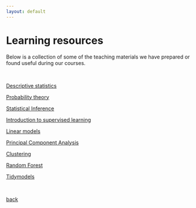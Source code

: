 ```yaml
---
layout: default
---
```



# Learning resources

Below is a collection of some of the teaching materials we have prepared or found useful during our courses.

<br>

<a href="https://nbisweden.github.io/workshop-mlbiostatistics/session-descriptive/docs/intro.html" target="_blank" rel="noopener noreferrer">Descriptive statistics</a>

<a href="https://nbisweden.github.io/workshop-mlbiostatistics/session-probability/docs/prob_01intro.html" target="_blank" rel="noopener noreferrer">Probability theory</a>

<a href="https://nbisweden.github.io/workshop-mlbiostatistics/session-inference/docs/infe_01hypothesis.html" target="_blank" rel="noopener noreferrer">Statistical Inference</a>

<a href="https://nbisweden.github.io/workshop-mlbiostatistics/session-supervise/docs/intro.html" target="_blank" rel="noopener noreferrer">Introduction to supervised learning</a>

<a href="https://nbisweden.github.io/workshop-mlbiostatistics/session-lm/docs/lm-intro.html" target="_blank" rel="noopener noreferrer">Linear models</a>

<a href="https://payamemami.com/pca_basics/index.html" target="_blank" rel="noopener noreferrer">Principal Component Analysis</a>

<a href="https://nbisweden.github.io/workshop-mlbiostatistics/session-clustering/docs/intro.html" target="_blank" rel="noopener noreferrer">Clustering</a>

<a href="https://payamemami.com/randomforest-basics/" target="_blank" rel="noopener noreferrer">Random Forest</a>

<a href="https://nbisweden.github.io/workshop-mlbiostatistics/session-tidymodels/docs/intro.html" target="_blank" rel="noopener noreferrer">Tidymodels</a>

<br>

[back](./)
